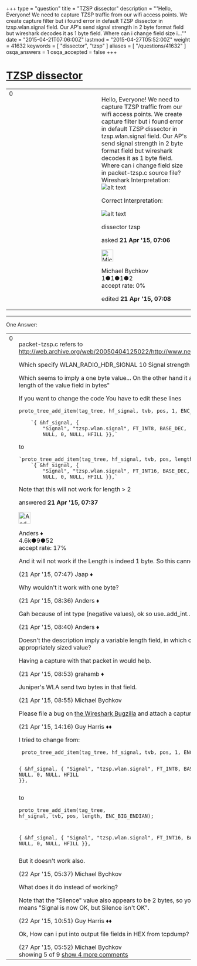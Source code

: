+++
type = "question"
title = "TZSP dissector"
description = '''Hello, Everyone! We need to capture TZSP traffic from our wifi access points. We create capture filter but i found error in default TZSP dissector in tzsp.wlan.signal field. Our AP&#x27;s send signal strength in 2 byte format field but wireshark decodes it as 1 byte field. Where can i change field size i...'''
date = "2015-04-21T07:06:00Z"
lastmod = "2015-04-27T05:52:00Z"
weight = 41632
keywords = [ "dissector", "tzsp" ]
aliases = [ "/questions/41632" ]
osqa_answers = 1
osqa_accepted = false
+++

<div class="headNormal">

# [TZSP dissector](/questions/41632/tzsp-dissector)

</div>

<div id="main-body">

<div id="askform">

<table id="question-table" style="width:100%;"><colgroup><col style="width: 50%" /><col style="width: 50%" /></colgroup><tbody><tr class="odd"><td style="width: 30px; vertical-align: top"><div class="vote-buttons"><span id="post-41632-upvote" class="ajax-command post-vote up" rel="nofollow" title="I like this post (click again to cancel)"> </span><div id="post-41632-score" class="post-score" title="current number of votes">0</div><span id="post-41632-downvote" class="ajax-command post-vote down" rel="nofollow" title="I dont like this post (click again to cancel)"> </span> <span id="favorite-mark" class="ajax-command favorite-mark" rel="nofollow" title="mark/unmark this question as favorite (click again to cancel)"> </span><div id="favorite-count" class="favorite-count"></div></div></td><td><div id="item-right"><div class="question-body"><p>Hello, Everyone! We need to capture TZSP traffic from our wifi access points. We create capture filter but i found error in default TZSP dissector in tzsp.wlan.signal field. Our AP's send signal strength in 2 byte format field but wireshark decodes it as 1 byte field. Where can i change field size in packet-tzsp.c source file? Wireshark Interpretation: <img src="https://osqa-ask.wireshark.org/upfiles/wireshark_tzsp_MfKUuog.jpg" alt="alt text" /></p><p>Correct Interpretation:</p><p><img src="https://osqa-ask.wireshark.org/upfiles/correct_tzsp.jpg" alt="alt text" /></p></div><div id="question-tags" class="tags-container tags"><span class="post-tag tag-link-dissector" rel="tag" title="see questions tagged &#39;dissector&#39;">dissector</span> <span class="post-tag tag-link-tzsp" rel="tag" title="see questions tagged &#39;tzsp&#39;">tzsp</span></div><div id="question-controls" class="post-controls"></div><div class="post-update-info-container"><div class="post-update-info post-update-info-user"><p>asked <strong>21 Apr '15, 07:06</strong></p><img src="https://secure.gravatar.com/avatar/c0acac321ae990cfb91cdd114a90bd23?s=32&amp;d=identicon&amp;r=g" class="gravatar" width="32" height="32" alt="Michael%20Bychkov&#39;s gravatar image" /><p><span>Michael Bychkov</span><br />
<span class="score" title="1 reputation points">1</span><span title="1 badges"><span class="badge1">●</span><span class="badgecount">1</span></span><span title="1 badges"><span class="silver">●</span><span class="badgecount">1</span></span><span title="2 badges"><span class="bronze">●</span><span class="badgecount">2</span></span><br />
<span class="accept_rate" title="Rate of the user&#39;s accepted answers">accept rate:</span> <span title="Michael Bychkov has no accepted answers">0%</span></p></img></div><div class="post-update-info post-update-info-edited"><p><span> edited <strong>21 Apr '15, 07:08</strong> </span></p></div></div><div id="comments-container-41632" class="comments-container"></div><div id="comment-tools-41632" class="comment-tools"></div><div class="clear"></div><div id="comment-41632-form-container" class="comment-form-container"></div><div class="clear"></div></div></td></tr></tbody></table>

------------------------------------------------------------------------

<div class="tabBar">

<span id="sort-top"></span>

<div class="headQuestions">

One Answer:

</div>

</div>

<span id="41637"></span>

<div id="answer-container-41637" class="answer">

<table style="width:100%;"><colgroup><col style="width: 50%" /><col style="width: 50%" /></colgroup><tbody><tr class="odd"><td style="width: 30px; vertical-align: top"><div class="vote-buttons"><span id="post-41637-upvote" class="ajax-command post-vote up" rel="nofollow" title="I like this post (click again to cancel)"> </span><div id="post-41637-score" class="post-score" title="current number of votes">0</div><span id="post-41637-downvote" class="ajax-command post-vote down" rel="nofollow" title="I dont like this post (click again to cancel)"> </span></div></td><td><div class="item-right"><div class="answer-body"><p>packet-tzsp.c refers to <a href="http://web.archive.org/web/20050404125022/http://www.networkchemistry.com/support/appnotes/an001_tzsp.html">http://web.archive.org/web/20050404125022/http://www.networkchemistry.com/support/appnotes/an001_tzsp.html</a></p><p>Which specify WLAN_RADIO_HDR_SIGNAL 10 Signal strength of the received packet. Signed byte.</p><p>Which seems to imply a one byte value... On the other hand it also says "the tag is followed by one byte containing the length of the value field in bytes"</p><p>If you want to change the code You have to edit these lines</p><p><code>proto_tree_add_item(tag_tree, hf_signal, tvb, pos, 1, ENC_BIG_ENDIAN);</code></p><pre><code>    `{ &amp;hf_signal, {
        &quot;Signal&quot;, &quot;tzsp.wlan.signal&quot;, FT_INT8, BASE_DEC,
        NULL, 0, NULL, HFILL }},`</code></pre><p>to</p><pre><code>`proto_tree_add_item(tag_tree, hf_signal, tvb, pos, length, ENC_BIG_ENDIAN);`
    `{ &amp;hf_signal, {
        &quot;Signal&quot;, &quot;tzsp.wlan.signal&quot;, FT_INT16, BASE_DEC,
        NULL, 0, NULL, HFILL }},`</code></pre><p>Note that this will not work for length &gt; 2</p></div><div class="answer-controls post-controls"></div><div class="post-update-info-container"><div class="post-update-info post-update-info-user"><p>answered <strong>21 Apr '15, 07:37</strong></p><img src="https://secure.gravatar.com/avatar/2d3d425a7a829209431fb38d326b53af?s=32&amp;d=identicon&amp;r=g" class="gravatar" width="32" height="32" alt="Anders&#39;s gravatar image" /><p><span>Anders ♦</span><br />
<span class="score" title="4578 reputation points"><span>4.6k</span></span><span title="9 badges"><span class="silver">●</span><span class="badgecount">9</span></span><span title="52 badges"><span class="bronze">●</span><span class="badgecount">52</span></span><br />
<span class="accept_rate" title="Rate of the user&#39;s accepted answers">accept rate:</span> <span title="Anders has 56 accepted answers">17%</span></p></img></div></div><div id="comments-container-41637" class="comments-container"><span id="41638"></span><div id="comment-41638" class="comment"><div id="post-41638-score" class="comment-score"></div><div class="comment-text"><p>And it will not work if the Length is indeed 1 byte. So this cannot be a generic solution.</p></div><div id="comment-41638-info" class="comment-info"><span class="comment-age">(21 Apr '15, 07:47)</span> <span class="comment-user userinfo">Jaap ♦</span></div></div><span id="41639"></span><div id="comment-41639" class="comment"><div id="post-41639-score" class="comment-score"></div><div class="comment-text"><p>Why wouldn't it work with one byte?</p></div><div id="comment-41639-info" class="comment-info"><span class="comment-age">(21 Apr '15, 08:36)</span> <span class="comment-user userinfo">Anders ♦</span></div></div><span id="41640"></span><div id="comment-41640" class="comment"><div id="post-41640-score" class="comment-score"></div><div class="comment-text"><p>Gah because of int type (negative values), ok so use..add_int.. And do lengt check etc before adding the value</p></div><div id="comment-41640-info" class="comment-info"><span class="comment-age">(21 Apr '15, 08:40)</span> <span class="comment-user userinfo">Anders ♦</span></div></div><span id="41641"></span><div id="comment-41641" class="comment"><div id="post-41641-score" class="comment-score"></div><div class="comment-text"><p>Doesn't the description imply a variable length field, in which case you need to read the length and then add the appropriately sized value?</p><p>Having a capture with that packet in would help.</p></div><div id="comment-41641-info" class="comment-info"><span class="comment-age">(21 Apr '15, 08:53)</span> <span class="comment-user userinfo">grahamb ♦</span></div></div><span id="41642"></span><div id="comment-41642" class="comment"><div id="post-41642-score" class="comment-score"></div><div class="comment-text"><p>Juniper's WLA send two bytes in that field.</p></div><div id="comment-41642-info" class="comment-info"><span class="comment-age">(21 Apr '15, 08:55)</span> <span class="comment-user userinfo">Michael Bychkov</span></div></div><span id="41648"></span><div id="comment-41648" class="comment not_top_scorer"><div id="post-41648-score" class="comment-score"></div><div class="comment-text"><p>Please file a bug on <a href="http://bugs.wireshark.org/">the Wireshark Bugzilla</a> and attach a capture to the bug for use when testing the fix.</p></div><div id="comment-41648-info" class="comment-info"><span class="comment-age">(21 Apr '15, 14:16)</span> <span class="comment-user userinfo">Guy Harris ♦♦</span></div></div><span id="41674"></span><div id="comment-41674" class="comment not_top_scorer"><div id="post-41674-score" class="comment-score"></div><div class="comment-text"><p>I tried to change from:</p><pre><code> proto_tree_add_item(tag_tree, hf_signal, tvb, pos, 1, ENC_BIG_ENDIAN);

{ &amp;hf_signal, {
    &quot;Signal&quot;, &quot;tzsp.wlan.signal&quot;, FT_INT8, BASE_DEC,
    NULL, 0, NULL, HFILL }},</code></pre><p>to</p><pre><code>proto_tree_add_item(tag_tree, hf_signal, tvb, pos, length, ENC_BIG_ENDIAN);

{ &amp;hf_signal, {
    &quot;Signal&quot;, &quot;tzsp.wlan.signal&quot;, FT_INT16, BASE_DEC,
    NULL, 0, NULL, HFILL }},</code></pre><p>But it doesn't work also.</p></div><div id="comment-41674-info" class="comment-info"><span class="comment-age">(22 Apr '15, 05:37)</span> <span class="comment-user userinfo">Michael Bychkov</span></div></div><span id="41700"></span><div id="comment-41700" class="comment not_top_scorer"><div id="post-41700-score" class="comment-score"></div><div class="comment-text"><p>What does it do instead of working?</p><p>Note that the "Silence" value also appears to be 2 bytes, so you'd need to change that as well, if by "doesn't work" means "Signal is now OK, but Silence isn't OK".</p></div><div id="comment-41700-info" class="comment-info"><span class="comment-age">(22 Apr '15, 10:51)</span> <span class="comment-user userinfo">Guy Harris ♦♦</span></div></div><span id="41881"></span><div id="comment-41881" class="comment not_top_scorer"><div id="post-41881-score" class="comment-score"></div><div class="comment-text"><p>Ok, How can i put into output file fields in HEX from tcpdump?</p></div><div id="comment-41881-info" class="comment-info"><span class="comment-age">(27 Apr '15, 05:52)</span> <span class="comment-user userinfo">Michael Bychkov</span></div></div></div><div id="comment-tools-41637" class="comment-tools"><span class="comments-showing"> showing 5 of 9 </span> <a href="#" class="show-all-comments-link">show 4 more comments</a></div><div class="clear"></div><div id="comment-41637-form-container" class="comment-form-container"></div><div class="clear"></div></div></td></tr></tbody></table>

</div>

<div class="paginator-container-left">

</div>

</div>

</div>

